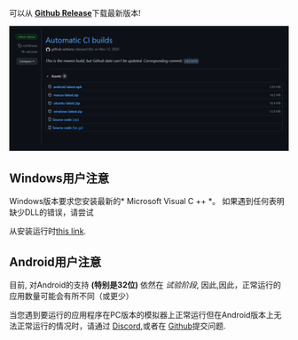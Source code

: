 可以从 [**Github Release**](https://github.com/EKA2L1/EKA2L1/releases/tag/continous)下载最新版本!

![release_shot](/assets/download/release_page.png)

## Windows用户注意
Windows版本要求您安装最新的* Microsoft Visual C ++ *。 如果遇到任何表明缺少DLL的错误，请尝试

从安装运行时[this link](https://support.microsoft.com/en-US/help/2977003/the-latest-supported-visual-c-downloads).

## Android用户注意

目前, 对Android的支持 **(特别是32位)** 依然在 *试验阶段*, 因此,因此，正常运行的应用数量可能会有所不同（或更少）

当您遇到要运行的应用程序在PC版本的模拟器上正常运行但在Android版本上无法正常运行的情况时，请通过 [Discord](https://discord.gg/5Bm5SJ9),或者在 [Github](https://github.com/EKA2L1/EKA2L1/issues)提交问题.
